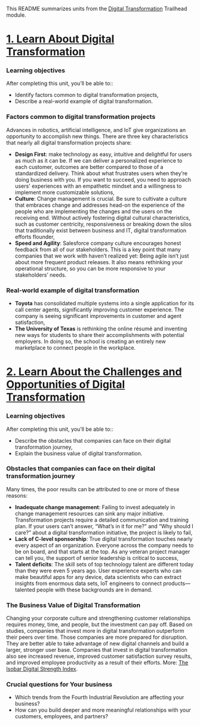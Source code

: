 This README summarizes  units from the [Digital Transformation](https://trailhead.salesforce.com/content/learn/modules/digital-transformation?trail_id=transform-business-sf-expeditions) Trailhead module.

# [1. Learn About Digital Transformation](https://trailhead.salesforce.com/content/learn/modules/digital-transformation/learn-about-digital-transformation?trail_id=transform-business-sf-expeditions)

### Learning objectives
After completing this unit, you’ll be able to::
* Identify factors common to digital transformation projects,
* Describe a real-world example of digital transformation.

### Factors common to digital transformation projects
Advances in robotics, artificial intelligence, and IoT give organizations an opportunity to accomplish new things. There are three key characteristics that nearly all digital transformation projects share:
* **Design First**: make technology as easy, intuitive and delightful for users as much as it can be. If we can deliver a personalized experience to each customer, outcomes are better compared to those of a standardized delivery. Think about what frustrates users when they’re doing business with you. If you want to succeed, you need to approach users' experiences with an empathetic mindset and a willingness to implement more customizable solutions,
* **Culture**: Change management is crucial. Be sure to cultivate a culture that embraces change and addresses head-on the experience of the people who are implementing the changes and the users on the receiving end. Without actively fostering digital cultural characteristics, such as customer centricity, responsiveness or breaking down the silos that traditionally exist between business and IT, digital transformation efforts flounder,
* **Speed and Agility**: Salesforce company culture encourages honest feedback from all of our stakeholders. This is a key point that many companies that we work with haven’t realized yet: Being agile isn’t just about more frequent product releases. It also means rethinking your operational structure, so you can be more responsive to your stakeholders’ needs.

### Real-world example of digital transformation
* **Toyota** has consolidated multiple systems into a single application for its call center agents, significantly improving customer experience. The company is seeing significant improvements in customer and agent satisfaction,
* **The University of Texas** is rethinking the online résumé and inventing new ways for students to share their accomplishments with potential employers. In doing so, the school is creating an entirely new marketplace to connect people in the workplace.

# [2. Learn About the Challenges and Opportunities of Digital Transformation](https://trailhead.salesforce.com/content/learn/modules/digital-transformation/challenges-digital-transformation?trail_id=transform-business-sf-expeditions)

### Learning objectives
After completing this unit, you’ll be able to::
* Describe the obstacles that companies can face on their digital transformation journey,
* Explain the business value of digital transformation.

### Obstacles that companies can face on their digital transformation journey
Many times, the poor results can be attributed to one or more of these reasons:
* **Inadequate change management**: Failing to invest adequately in change management resources can sink any major initiative. Transformation projects require a detailed communication and training plan. If your users can’t answer, “What’s in it for me?” and “Why should I care?” about a digital transformation initiative, the project is likely to fail,
* **Lack of C-level sponsorship**: True digital transformation touches nearly every aspect of an organization. Everyone across the company needs to be on board, and that starts at the top. As any veteran project manager can tell you, the support of senior leadership is critical to success,
* **Talent deficits**: The skill sets of top technology talent are different today than they were even 5 years ago. User experience experts who can make beautiful apps for any device, data scientists who can extract insights from enormous data sets, IoT engineers to connect products—talented people with these backgrounds are in demand.

### The Business Value of Digital Transformation
Changing your corporate culture and strengthening customer relationships requires money, time, and people, but the investment can pay off. Based on studies, companies that invest more in digital transformation outperform their peers over time. Those companies are more prepared for disruption. They are better able to take advantage of new digital channels and build a larger, stronger user base. Companies that invest in digital transformation also see increased revenue, improved customer satisfaction survey results, and improved employee productivity as a result of their efforts. More: [The Isobar Digital Strength Index](https://www.salesforce.com/content/blogs/us/en/2018/02/isobar-digital-strength-index.html).

### Crucial questions for Your business
* Which trends from the Fourth Industrial Revolution are affecting your business?
* How can you build deeper and more meaningful relationships with your customers, employees, and partners?
